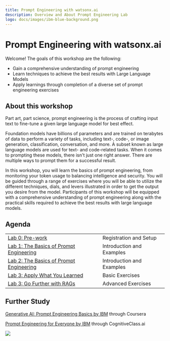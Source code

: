 ```yaml
---
title: Prompt Engineering with watsonx.ai
description: Overview and About Prompt Engineering Lab
logo: docs/images/ibm-blue-background.png
---
```

# Prompt Engineering with watsonx.ai

Welcome! The goals of this workshop are the following:

* Gain a comprehensive understanding of prompt engineering
* Learn techniques to achieve the best results with Large Language Models
* Apply learnings through completion of a diverse set of prompt engineering exercises

## About this workshop

Part art, part science, prompt engineering is the process of crafting input text to fine-tune a given large language model for best effect.

Foundation models have billions of parameters and are trained on terabytes of data to perform a variety of tasks, including text-, code-, or image generation, classification, conversation, and more. A subset known as large language models are used for text- and code-related tasks. When it comes to prompting these models, there isn't just one right answer. There are multiple ways to prompt them for a successful result.

In this workshop, you will learn the basics of prompt engineering, from monitoring your token usage to balancing intelligence and security. You will be guided through a range of exercises where you will be able to utilize the different techniques, dials, and levers illustrated in order to get the output you desire from the model. Participants of this workshop will be equipped with a comprehensive understanding of prompt engineering along with the practical skills required to achieve the best results with large language models.


## Agenda

|                                                            |                           |
|:-----------------------------------------------------------|:--------------------------|
| [Lab 0: Pre-work](pre-work/README.md)                      | Registration and Setup    |
| [Lab 1: The Basics of Prompt Engineering](lab-1/README.md) | Introduction and Examples |
| [Lab 2: The Basics of Prompt Engineering](lab-2/README.md) | Introduction and Examples |
| [Lab 3: Apply What You Learned](lab-3/README.md)           | Basic Exercises           |
| [Lab 3: Go Further with RAGs](lab-4/README.md)             | Advanced Exercises         |

[//]: # (| [Lab 3: Think Outside of the Box]&#40;lab-3/README.md&#41;         | Advanced Exercises        |)

## Further Study

[Generative AI: Prompt Engineering Basics by IBM](https://www.coursera.org/learn/generative-ai-prompt-engineering-for-everyone) through Coursera

[Prompt Engineering for Everyone by IBM](https://cognitiveclass.ai/courses/prompt-engineering-for-everyone) through CognitiveClass.ai


<img src="https://count.asgharlabs.io/count?p=/main_promptlab_page">
